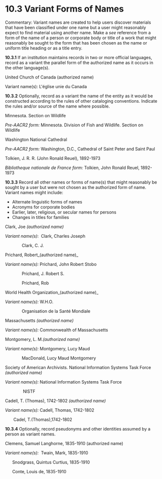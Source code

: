 # 10.3 Variant Forms of Names

Commentary: Variant names are created to help users discover materials that have been classified under one name but a user might reasonably expect to find material using another name. Make a _see_ reference from a form of the name of a person or corporate body or title of a work that might reasonably be sought to the form that has been chosen as the name or uniform title heading or as a title entry.

**10.3.1** If an institution maintains records in two or more official languages, record as a variant the parallel form of the authorized name as it occurs in the other language(s).

United Church of Canada (authorized name)

Variant name(s): L'église unie du Canada

**10.3.2** Optionally, record as a variant the name of the entity as it would be constructed according to the rules of other cataloging conventions. Indicate the rules and/or source of the name where possible.

Minnesota. Section on Wildlife

_Pre-AACR2 form:_ Minnesota. Division of Fish and Wildlife. Section on Wildlife

Washington National Cathedral

_Pre-AACR2 form:_ Washington, D.C., Cathedral of Saint Peter and Saint Paul

Tolkien, J. R. R. (John Ronald Reuel), 1892-1973

_Bibliotheque nationale de France form:_ Tolkien, John Ronald Reuel, 1892-1973

**10.3.3** Record all other names or forms of name(s) that might reasonably be sought by a user but were not chosen as the authorized form of name. Variant names might include:

*   Alternate linguistic forms of names
*   Acronyms for corporate bodies
*   Earlier, later, religious, or secular names for persons
*   Changes in titles for families

Clark, Joe _(authorized name)_

_Variant name(s)_:  Clark, Charles Joseph

              Clark, C. J.

Prichard, Robert_(authorized name)_

_Variant name(s):_ Prichard, John Robert Stobo

              Prichard, J. Robert S.

              Prichard, Rob

World Health Organization_(authorized name)_

_Variant name(s):_ W.H.O.

              Organisation de la Santé Mondiale

Massachusetts _(authorized name)_

_Variant name(s):_ Commonwealth of Massachusetts

Montgomery, L. M._(authorized name)_

_Variant name(s):_ Montgomery, Lucy Maud

              MacDonald, Lucy Maud Montgomery

Society of American Archivists. National Information Systems Task Force _(authorized name)_

_Variant name(s):_ National Information Systems Task Force

               NISTF

Cadell, T. (Thomas), 1742-1802 _(authorized name)_

_Variant name(s):_ Cadell, Thomas, 1742-1802

       Cadel, T.(Thomas),1742-1802

**10.3.4** Optionally, record pseudonyms and other identities assumed by a person as variant names.

Clemens, Samuel Langhorne, 1835-1910 (authorized name)

_Variant name(s):_  Twain, Mark, 1835-1910

      Snodgrass, Quintus Curtius, 1835-1910

      Conte, Louis de, 1835-1910
